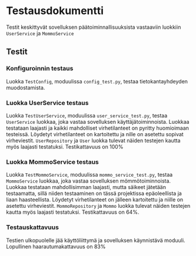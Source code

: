# Testausdokumentti

Testit keskittyvät sovelluksen päätoiminnallisuuksista vastaaviin luokkiin `UserService` ja `MommoService`

## Testit

### Konfiguroinnin testaus

Luokka `TestConfig`, moduulissa `config_test.py`, testaa tietokantayhdeyden muodostamista.

### Luokka UserService testaus

Luokka `TestUserService`, moduulissa `user_service_test.py`, testaa `UserService` luokkaa, joka
vastaa sovelluksen käyttäjätoiminnoista. Luokkaa testataan laajasti ja kaikki mahdolliset virhetilanteet
on pyritty huomioimaan testeissä. Löydetyt virhetilanteet on kartoitettu ja nille on asetettu sopivat
virheviestit. `UserRepository` ja `User` luokka tulevat näiden testejen kautta myös laajasti testatuksi. Testikattavuus on 100%

### Luokka MommoService testaus

Luokka `TestMommoService`, moduulissa `mommo_service_test.py`, testaa `MommoService` luokkaa, joka vastaa
sovelluksen mömmötoiminnoista. Luokkaa testataan mahdollisimman laajasti, mutta säikeet jätetään testaamatta,
sillä niiden testaaminen on tässä projektissa epäoleellista ja liaan haasteellista. Löydetyt virhetilanteet on jälleen kartoitettu ja niille on asetettu virheviestit. `MommoRepository` ja `Mommo` luokka tulevat näiden testejen kautta myös laajasti testatuksi. Testikattavuus on 64%.

### Testauskattavuus

Testien ulkopuolelle jää käyttöliittymä ja sovelluksen käynnistävä moduuli. Lopullinen haarautumakattavuus
on 83%



